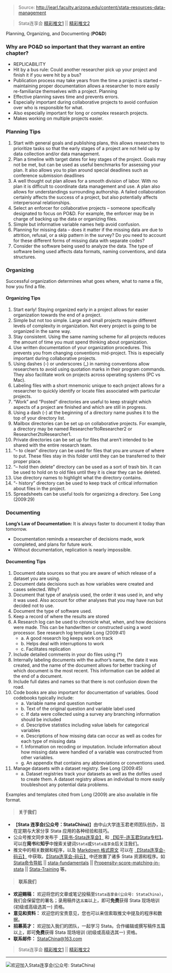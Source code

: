 > Source: http://jearl.faculty.arizona.edu/content/stata-resources-data-management

> Stata连享会 [精彩推文1](https://gitee.com/arlionn/stata_training/blob/master/README.md)  || [精彩推文2](https://github.com/arlionn/stata/blob/master/README.md)



Planning, Organizing, and Documenting (**PO&D**) 

### Why are PO&D so important that they warrant an entire chapter?
- REPLICABILITY
- Hit by a bus rule: Could another researcher pick up your project and finish it if you were hit by a bus?
- Publication process may take years from the time a project is started – maintaining proper documentation allows a researcher to more easily re-familiarize themselves with a project.
Planning
- Effective planning saves time and prevents errors.
- Especially important during collaborative projects to avoid confusion over who is responsible for what.
- Also especially important for long or complex research projects.
- Makes working on multiple projects easier.

### Planning Tips
1.	Start with general goals and publishing plans, this allows researchers to prioritize tasks so that the early stages of a project are not held up by data collection and/or data management.
2.	Plan a timeline with target dates for key stages of the project. Goals may not be met, but can be used as useful benchmarks for assessing your plan. It also allows you to plan around special deadlines such as conference submission deadlines
3.	A well thought out plan allows for a smooth division of labor. With no plan it is difficult to coordinate data management and use. A plan also allows for understandings surrounding authorship. A failed collaboration certainly affects the success of a project, but also potentially affects interpersonal relationships.
4.	Select an enforcer for collaborative projects – someone specifically designated to focus on PO&D. For example, the enforcer may be in charge of backing up the data or organizing files.
5.	Simple but informative variable names help avoid confusion.
6.	Planning for missing data – does it matter if the missing data are due to attrition, refusal, or a skip pattern in the survey? Do you need to account for these different forms of missing data with separate codes?
7.	Consider the software being used to analyze the data. The type of software being used affects data formats, naming conventions, and data structures.

### Organizing
Successful organization determines what goes where, what to name a file, how you find a file.

#### Organizing Tips
1.	Start early! Staying organized early in a project allows for easier organization towards the end of a project.
2.	Simple but not too simple. Large and small projects require different levels of complexity in organization. Not every project is going to be organized in the same way.
3.	Stay consistent. Using the same naming scheme for all projects reduces the amount of time you must spend thinking about organization.
4.	Use written documentation of your organization procedures. This prevents you from changing conventions mid-project. This is especially important during collaborative projects.
5.	Using dashes (-) or underscores (_) in naming conventions allow researchers to avoid using quotation marks in their program commands. They also facilitate work on projects across operating systems (PC vs Mac).
6.	Labeling files with a short mnemonic unique to each project allows for a researcher to quickly identify or locate files associated with particular projects.
7.	“Work” and “Posted” directories are useful to keep straight which aspects of a project are finished and which are still in progress.
8.	Using a dash (-) at the beginning of a directory name pushes it to the top of your directory list.
9.	Mailbox directories can be set up on collaborative projects. For example, a directory may be named Researcher1toResearcher2  or Researcher2toResearcher1.
10.	Private directories can be set up for files that aren’t intended to be shared with the entire research team.
11.	“– to clean” directory can be used for files that you are unsure of where to put. These files stay in this folder until they can be transferred to their proper place.
12.	“– hold then delete” directory can be used as a sort of trash bin. It can be used to hold on to old files until they it is clear they can be deleted.
13.	Use directory names to highlight what the directory contains.
14.	“- history” directory can be used to keep track of critical information about files in the project.
15.	Spreadsheets can be useful tools for organizing a directory. See Long (2009:29)


### Documenting
**Long’s Law of Documentation:** It is always faster to document it today than tomorrow.
- Documentation reminds a researcher of decisions made, work completed, and plans for future work.
- Without documentation, replication is nearly impossible.

#### Documenting Tips
1.	Document data sources so that you are aware of which release of a dataset you are using.
2.	Document data decisions such as how variables were created and cases selected. Why?
3.	Document that type of analysis used, the order it was used in, and why it was used. Also account for other analyses that you may have run but decided not to use.
4.	Document the type of software used.
5.	Keep a record of where the results are stored
6.	A Research log can be used to chronicle what, when, and how decisions were made. This can be handwritten or constructed using a word processor. See research log template Long (2009:41)
    - a.	A good research log keeps work on track
    - b.	Helps deal with interruptions to work
    - c.	Facilitates replication
7.	Include detailed comments in your do files using (*)
8.	Internally labeling documents with the author’s name, the date it was created, and the name of the document allows for better tracking of which document is the most recent. This information can be added at the end of a document.
9.	Include full dates and names so that there is not confusion down the road.
10.	Code books are also important for documentation of variables. Good codebooks typically include:
    - a.	Variable name and question number
    - b.	Text of the original question and variable label used
    - c.	If data were collected using a survey any branching information should be included
    - d.	Descriptive statistics including value labels for categorical variables
    - e.	Descriptions of how missing data can occur as well as codes for each type of missing data
    - f.	Information on recoding or imputation. Include information about how missing data were handled of a variable was constructed from other variables.
    - g.	An appendix that contains any abbreviations or conventions used.
11.	Manage datasets with a dataset registry. See Long (2009:45)
    - a.	Dataset registries track your datasets as well as the dofiles used to create them. A dataset registry allows an individual to more easily troubleshoot any potential data problems.

Examples and templates cited from Long (2009) are also available in file format.

>#### 关于我们
- 【**Stata 连享会(公众号：StataChina)**】由中山大学连玉君老师团队创办，旨在定期与大家分享 Stata 应用的各种经验和技巧。
- 公众号推文同步发布于 [【简书-Stata连享会】](http://www.jianshu.com/u/69a30474ef33) 和 [【知乎-连玉君Stata专栏】](https://www.zhihu.com/people/arlionn)。可以在**简书**和**知乎**中搜索关键词`Stata`或`Stata连享会`后关注我们。
- 推文中的相关数据和程序，以及 [Markdown 格式原文](https://gitee.com/arlionn/jianshu) 可以在 [【Stata连享会-码云】](https://gitee.com/arlionn) 中获取。[【Stata连享会-码云】](https://gitee.com/arlionn) 中还放置了诸多 Stata 资源和程序。如 [Stata命令导航](https://gitee.com/arlionn/stata/wikis/Home) ||  [stata-fundamentals](https://gitee.com/arlionn/stata-fundamentals) ||  [Propensity-score-matching-in-stata](https://gitee.com/arlionn/propensity-score-matching-in-stata) || [Stata-Training](https://gitee.com/arlionn/StataTraining) 等。


>#### 联系我们
- **欢迎赐稿：** 欢迎将您的文章或笔记投稿至`Stata连享会(公众号: StataChina)`，我们会保留您的署名；录用稿件达`五篇`以上，即可**免费**获得 Stata 现场培训 (初级或高级选其一) 资格。
- **意见和资料：** 欢迎您的宝贵意见，您也可以来信索取推文中提及的程序和数据。
- **招募英才：** 欢迎加入我们的团队，一起学习 Stata。合作编辑或撰写稿件五篇以上，即可**免费**获得 Stata 现场培训 (初级或高级选其一) 资格。
- **联系邮件：** StataChina@163.com

> Stata连享会 [精彩推文1](https://gitee.com/arlionn/stata_training/blob/master/README.md)  || [精彩推文2](https://github.com/arlionn/stata/blob/master/README.md)


---
![欢迎加入Stata连享会(公众号: StataChina)](http://upload-images.jianshu.io/upload_images/7692714-0ce56641241e714c.jpg?imageMogr2/auto-orient/strip%7CimageView2/2/w/1240 "扫码关注 Stata 连享会")
